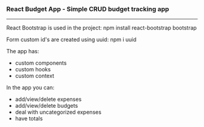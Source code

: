 ### React Budget App - Simple CRUD budget tracking app

---

React Bootstrap is used in the project:
npm install react-bootstrap bootstrap

Form custom id's are created using uuid:
npm i uuid

The app has:

- custom components
- custom hooks
- custom context

In the app you can:

- add/view/delete expenses
- add/view/delete budgets
- deal with uncategorized expenses
- have totals
